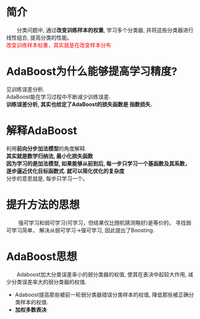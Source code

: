 # 简介
&emsp;&emsp;分类问题中, 通过**改变训练样本的权重**, 学习多个分类器, 并将这些分类器进行线性组合, 提高分类的性能。  
<font color='red'>改变训练样本权重，其实就是在改变样本分布</font>  



# AdaBoost为什么能够提高学习精度?   
见训练误差分析.  
AdaBoost能在学习过程中不断减少训练误差.  
**训练误差分析, 其实也给定了AdaBoost的损失函数是 指数损失.** 

# 解释AdaBoost 
利用**前向分步加法模型**的角度解释.  
**其实就是数学归纳法, 最小化损失函数**  
**因为学习的是加法模型,  如果能够从前到后, 每一步只学习一个基函数及其系数， 逐步逼近优化目标函数式. 就可以简化优化的复杂度**   
分步的意思就是, 每步只学习一个。 

# 提升方法的思想
&emsp;&emsp; 强可学习和弱可学习(可学习，但结果仅比随机猜测略好)是等价的， 寻找弱可学习简单， 解决从弱可学习->强可学习, 因此提出了Boosting.  

# AdaBoost思想  
&emsp;&emsp;Adaboost加大分类误差率小的弱分类器的权值, 使其在表决中起较大作用, 减少分类误差率大的弱分类器的权值.  
- Adaboost提高那些被前一轮弱分类器错误分类样本的权值, 降低那些被正确分类样本的权值. 
- **加权多数表决**
